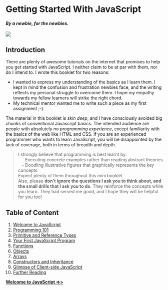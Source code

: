 # Getting Started With JavaScript 
#### _By a newbie, for the newbies._           

![](https://github.com/datasouvik/getting_started_with_javascript/blob/master/Assets/cover.gif)

## Introduction
There are plenty of awesome tutorials on the internet that promises to help you get started with JavaScript. I neither claim to be at par with them, nor do I intend to. I wrote this booklet for two reasons:
  - I wanted to express my understanding of the basics as I learn them. I kept in mind the confusion and frustration newbies face, and the writing reflects my personal struggle to overcome them. I hope my empathy towards my fellow learners will strike the right chord.
  - My technical mentor wanted me to write such a piece as my first assignment ;-).

The material in this booklet is _skin deep_, and I have consciously avoided big chunks of conventional Javascript basics. The intended audience are people with absolutely _no programming experience_, except familiarity with the basics of the web like HTML and CSS. If you are an experienced programmer who wants to learn JavaScript, you will be disappointed by the lack of coverage, both in terms of breadth and depth.  

> I strongly believe that programming is best learnt by:     
    - Executing concrete examples rather than reading abstract theories    
    - Doodling illustrative figures that graphically represents the key concepts        
  Expect plenty of them throughout this mini booklet.    
  Also, please __don't ignore the questions I ask you to think about, and the small drills that I ask you to do__. They reinforce the concepts while you learn. They had served me good, and I hope they will be helpful for you too! 


## Table of Content
  1. [Welcome to JavaScript](https://github.com/datasouvik/getting_started_with_javascript/blob/master/Chapters/1_welcome_to_javascript.md)
  2. [Programming 101](https://github.com/datasouvik/getting_started_with_javascript/blob/master/Chapters/2_programming101.md)
  3. [Primitive and Reference Types](https://github.com/datasouvik/getting_started_with_javascript/blob/master/Chapters/3_primitive_and_reference_types.md)
  4. [Your First JavaScript Program](https://github.com/datasouvik/getting_started_with_javascript/blob/master/Chapters/4_your_first_javascript_program.md)
  5. [Functions](https://github.com/datasouvik/getting_started_with_javascript/blob/master/Chapters/5_functions.md)
  6. [Objects](https://github.com/datasouvik/getting_started_with_javascript/blob/master/Chapters/6_objects.md)
  7. [Arrays](https://github.com/datasouvik/getting_started_with_javascript/blob/master/Chapters/7_arrays.md)
  8. [Constructors and Inheritance](https://github.com/datasouvik/getting_started_with_javascript/blob/master/Chapters/8_constructors_and_inheritance.md)
  9. [Glimpse of Client-side JavaScript](https://github.com/datasouvik/getting_started_with_javascript/blob/master/Chapters/9_glimpse_of_clientside_javascript.md)    
  10. [Further Reading](https://github.com/datasouvik/getting_started_with_javascript/blob/master/Chapters/10_further_reading.md)     


[__Welcome to JavaScript =>>__](https://github.com/datasouvik/getting_started_with_javascript/blob/master/Chapters/1_welcome_to_javascript.md)

